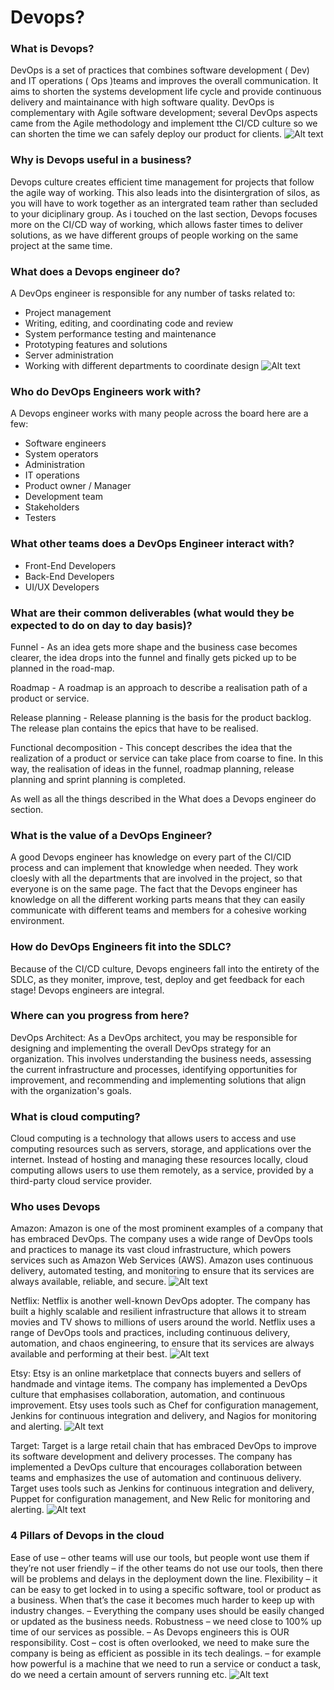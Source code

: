 # Devops?

### What is Devops?

DevOps is a set of practices that combines software development ( Dev) and IT operations ( Ops )teams and improves the overall communication. It aims to shorten the systems development life cycle and provide continuous delivery and maintainance with high software quality. DevOps is complementary with Agile software development; several DevOps aspects came from the Agile methodology and implement tthe CI/CD culture so we can shorten the time we can safely deploy our product for clients.
![Alt text](DevOps-processes.png)

### Why is Devops useful in a business?

Devops culture creates efficient time management for projects that follow the agile way of working. This also leads into the disintergration of silos, as you will have to work together as an intergrated team rather than secluded to your diciplinary group. As i touched on the last section, Devops focuses more on the CI/CD way of working, which allows faster times to deliver solutions, as we have different groups of people working on the same project at the same time.

### What does a Devops engineer do?

A DevOps engineer is responsible for any number of tasks related to:

- Project management
- Writing, editing, and coordinating code and review
- System performance testing and maintenance
- Prototyping features and solutions
- Server administration
- Working with different departments to coordinate design
![Alt text](devopsengineer.png)

### Who do DevOps Engineers work with?

A Devops engineer works with many people across the board here are a few:

- Software engineers
- System operators
- Administration
- IT operations
- Product owner / Manager
- Development team
- Stakeholders
- Testers

### What other teams does a DevOps Engineer interact with?

- Front-End Developers
- Back-End Developers
- UI/UX Developers

### What are their common deliverables (what would they be expected to do on day to day basis)?

Funnel - As an idea gets more shape and the business case becomes clearer, the idea drops into the funnel and finally gets picked up to be planned in the road-map.

Roadmap - A roadmap is an approach to describe a realisation path of a product or service.

Release planning - Release planning is the basis for the product backlog. The release plan contains the epics that have to be realised.

Functional decomposition - This concept describes the idea that the realization of a product or service can take place from coarse to fine. In this way, the realisation of ideas in the funnel, roadmap planning, release planning and sprint planning is completed.

As well as all the things described in the What does a Devops engineer do section.

### What is the value of a DevOps Engineer?

A good Devops engineer has knowledge on every part of the CI/CID process and can implement that knowledge when needed. They work cloesly with all the departments that are involved in the project, so that everyone is on the same page. The fact that the Devops engineer has knowledge on all the different working parts means that they can easily communicate with different teams and members for a cohesive working environment.

### How do DevOps Engineers fit into the SDLC?

Because of the CI/CD culture, Devops engineers fall into the entirety of the SDLC, as they moniter, improve, test, deploy and get feedback for each stage! Devops engineers are integral.

### Where can you progress from here?

DevOps Architect: As a DevOps architect, you may be responsible for designing and implementing the overall DevOps strategy for an organization. This involves understanding the business needs, assessing the current infrastructure and processes, identifying opportunities for improvement, and recommending and implementing solutions that align with the organization's goals.

### What is cloud computing?

Cloud computing is a technology that allows users to access and use computing resources such as servers, storage, and applications over the internet. Instead of hosting and managing these resources locally, cloud computing allows users to use them remotely, as a service, provided by a third-party cloud service provider.


### Who uses Devops 

Amazon: Amazon is one of the most prominent examples of a company that has embraced DevOps. The company uses a wide range of DevOps tools and practices to manage its vast cloud infrastructure, which powers services such as Amazon Web Services (AWS). Amazon uses continuous delivery, automated testing, and monitoring to ensure that its services are always available, reliable, and secure.
![Alt text](amazon.png)

Netflix: Netflix is another well-known DevOps adopter. The company has built a highly scalable and resilient infrastructure that allows it to stream movies and TV shows to millions of users around the world. Netflix uses a range of DevOps tools and practices, including continuous delivery, automation, and chaos engineering, to ensure that its services are always available and performing at their best.
![Alt text](netflix.jpg)

Etsy: Etsy is an online marketplace that connects buyers and sellers of handmade and vintage items. The company has implemented a DevOps culture that emphasises collaboration, automation, and continuous improvement. Etsy uses tools such as Chef for configuration management, Jenkins for continuous integration and delivery, and Nagios for monitoring and alerting.
![Alt text](etsy.jpg)

Target: Target is a large retail chain that has embraced DevOps to improve its software development and delivery processes. The company has implemented a DevOps culture that encourages collaboration between teams and emphasizes the use of automation and continuous delivery. Target uses tools such as Jenkins for continuous integration and delivery, Puppet for configuration management, and New Relic for monitoring and alerting.
![Alt text](target.jpg)

### 4 Pillars of Devops in the cloud
Ease of use – other teams will use our tools, but people wont use them if they’re not user friendly – if the other teams do not use our tools, then there will be problems and delays in the deployment down the line.
Flexibility – it can be easy to get locked in to using a specific software, tool or product as a business. When that’s the case it becomes much harder to keep up with industry changes. – Everything the company uses should be easily changed or updated as the business needs.
Robustness – we need close to 100% up time of our services as possible. – As Devops engineers this is OUR responsibility.
Cost – cost is often overlooked, we need to make sure the company is being as efficient as possible in its tech dealings. – for example how powerful is a machine that we need to run a service or conduct a task, do we need a certain amount of servers running etc.
![Alt text](MicrosoftTeams-image%20(1).png)


